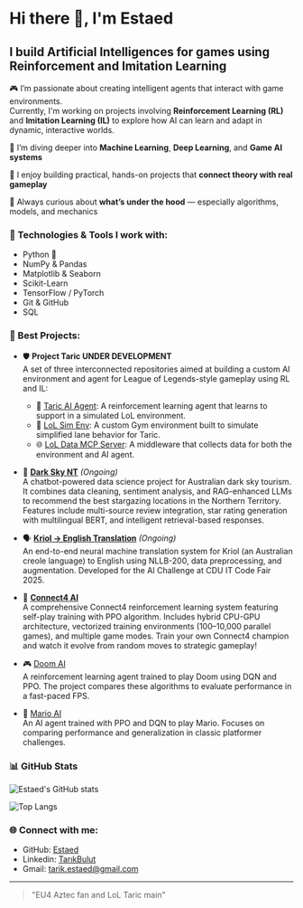 # Hi there 👋, I'm Estaed

## I build Artificial Intelligences for games using Reinforcement and Imitation Learning

🎮 I’m passionate about creating intelligent agents that interact with game environments.  
Currently, I'm working on projects involving **Reinforcement Learning (RL)** and **Imitation Learning (IL)** to explore how AI can learn and adapt in dynamic, interactive worlds.

🌱 I’m diving deeper into **Machine Learning**, **Deep Learning**, and **Game AI systems**

💼 I enjoy building practical, hands-on projects that **connect theory with real gameplay**

🧠 Always curious about **what’s under the hood** — especially algorithms, models, and mechanics

### 🔧 Technologies & Tools I work with:
- Python 🐍
- NumPy & Pandas
- Matplotlib & Seaborn
- Scikit-Learn
- TensorFlow / PyTorch
- Git & GitHub
- SQL

### 🚀 Best Projects:

- 🛡️ **Project Taric UNDER DEVELOPMENT**  
A set of three interconnected repositories aimed at building a custom AI environment and agent for League of Legends-style gameplay using RL and IL:
  - 🔁 [Taric AI Agent](https://github.com/Estaed/Taric_AI_Agent): A reinforcement learning agent that learns to support in a simulated LoL environment.  
  - 🧪 [LoL Sim Env](https://github.com/Estaed/Lol_Sim_Env): A custom Gym environment built to simulate simplified lane behavior for Taric.  
  - 🌐 [LoL Data MCP Server](https://github.com/Estaed/Lol_Data_MCP_Server): A middleware that collects data for both the environment and AI agent.

- 🌌 **[Dark Sky NT](https://github.com/Estaed/CDU_IT_CODEFAIR_Data_Science)** *(Ongoing)*  
A chatbot-powered data science project for Australian dark sky tourism. It combines data cleaning, sentiment analysis, and RAG-enhanced LLMs to recommend the best stargazing locations in the Northern Territory. Features include multi-source review integration, star rating generation with multilingual BERT, and intelligent retrieval-based responses.

- 🗣️ **[Kriol → English Translation](https://github.com/Estaed/CDU_IT_CODEFAIR_Artifical_Intelligence)** *(Ongoing)*  
An end-to-end neural machine translation system for Kriol (an Australian creole language) to English using NLLB-200, data preprocessing, and augmentation. Developed for the AI Challenge at CDU IT Code Fair 2025.

- 🔴 **[Connect4 AI](https://github.com/Estaed/Connet4_AI)**  
A comprehensive Connect4 reinforcement learning system featuring self-play training with PPO algorithm. Includes hybrid CPU-GPU architecture, vectorized training environments (100–10,000 parallel games), and multiple game modes. Train your own Connect4 champion and watch it evolve from random moves to strategic gameplay!

- 🎮 [Doom AI](https://github.com/Estaed/Doom-AI)  
A reinforcement learning agent trained to play Doom using DQN and PPO. The project compares these algorithms to evaluate performance in a fast-paced FPS.

- 🍄 [Mario AI](https://github.com/Estaed/Mario-AI)  
An AI agent trained with PPO and DQN to play Mario. Focuses on comparing performance and generalization in classic platformer challenges.


### 📊 GitHub Stats

![Estaed's GitHub stats](https://github-readme-stats.vercel.app/api?username=Estaed&show_icons=true&theme=tokyonight)

![Top Langs](https://github-readme-stats.vercel.app/api/top-langs/?username=Estaed&layout=compact&theme=tokyonight)


### 🌐 Connect with me:
- GitHub: [Estaed](https://github.com/Estaed)
- Linkedin: [TarıkBulut](https://www.linkedin.com/in/tarıkbulut/)
- Gmail: tarik.estaed@gmail.com

---

> "EU4 Aztec fan and LoL Taric main"
